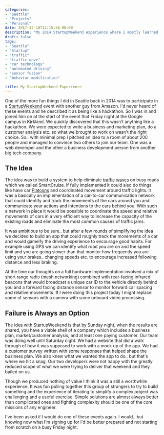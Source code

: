 ```yaml
---
categories:
- "Seattle"
- "Projects"
- "Personal"
date: 2017-12-18T12:15:56-06:00
description: "My 2014 StartupWeekend experience where I mostly learned about team leadership and how important it is to be able to simplify complex ideas and find their essense."
draft: false
tags:
- "Seattle"
- "Startup"
- "traffic"
- "traffic wave"
- "car technology"
- "automated driving"
- "sensor fusion"
- "behavior modification"

title: My StartupWeekend Experience
---
```

One of the more fun things I did in Seattle back in 2014 was to participate in a [StartupWeekend][1]
event with another guy from Amazon. I'd never heard of these events and he described it
as being like a hackathon. So I was in and joined him on at the start of the event that Friday night
at the Google campus in Kirkland. We quickly discovered that this wasn't anything like a hackathon.<!--more-->
We were expected to write a business and marketing plan, do a customer analysis etc. so what we brought to work on wasn't the right choice.
So.. with minimal prep I pitched an idea to a room of about 200 people and managed to convince two others to join our team.
One was a web developer and the other a business development person from another big tech company.

## The Idea

The idea was to build a system to help eliminate [traffic waves][2] on busy roads which we called SmartCruize. If
fully implemented it could also do things like have car [Platoons][3] and coordinated movement around traffic lights.
It was a basically an implementation of a car-to-car communication network that could identify and track the movements
of the cars around you and communicate your actions and intentions to the cars behind you. With such a network in place
it would be possible to coordinate the speed and relative movements of cars in a very efficient way to increase the
capacity of the existing roads and eliminate the most common causes of traffic jams.

It was ambitious to be sure.. but after a few rounds of simplifying the idea we decided to build an app that
could roughly track the movements of a car and would gameify the driving experience to encourage good habits.
For example using GPS we can identify what road you are on and the speed limit
and you are going slower than that monitor how frequently you are using your brakes.. changing speeds etc. to
encourage increased following distance and less braking.

At the time our thoughts on a full hardware implementation involved a mix of short range radio (mesh networking) combined
with rear-facing infrared beacons that would broadcast a unique car ID to the vehicle directly behind you and a forward facing
distance sensor to monitor forward car spacing and relative movements.  If I were doing this project today I might replace some of
sensors with a camera with some onboard video processing.

## Failure is Always an Option

The idea with StartupWeekend is that by Sunday night, when the results are shared, you have a viable shell of a company which includes
a business plan, market/customer analysis, and at least one paying customer. Our team was doing well until Saturday night.  We had a
website that did a walk through of how it was supposed to work with a mock up of the app. We had a customer survey written with some
responses that helped shape the business plan. We also knew what we wanted the app to do.. but that's where we hit a snag. Our two
developers were not happy with the greatly reduced scope of what we were trying to deliver that weekend and they bailed on us.

Though we produced nothing of value I think it was a still a worthwhile experience.  It was fun pulling together this group
of strangers to try to build something and the experience of iterating to simplify a complex project was
challenging and a useful exercise. Simple solutions are almost always better than complicated ones and fighting complexity
should be one of the core missions of any engineer.

I've been asked if I would do one of these events again. I would.. but knowing now what I'm signing up for I'd be better
prepared and not starting from scratch on a busy Friday night.

[1]: https://startupweekend.org/
[2]: http://trafficwaves.org/
[3]: https://en.wikipedia.org/wiki/Platoon_(automobile)

